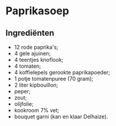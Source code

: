 # Paprikasoep

## Ingrediënten

* 12 rode paprika's;
* 4 gele ajuinen;
* 4 teentjes knoflook;
* 4 tomaten;
* 4 koffielepels gerookte paprikapoeder;
* 1 potje tomatenpuree (70 gram);
* 2 liter kipbouillon;
* peper;
* zout;
* olijfolie;
* kookroom 7% vet;
* bouquet garni (kan en klaar Delhaize).